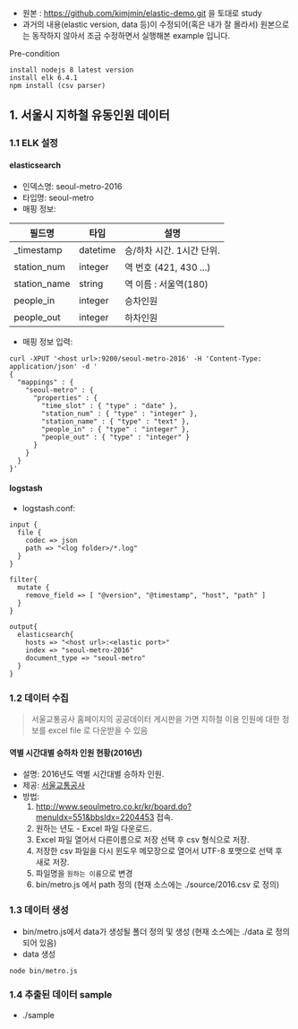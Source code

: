 - 원본 : https://github.com/kimjmin/elastic-demo.git 을 토대로 study
- 과거의 내용(elastic version, data 등)이 수정되어(혹은 내가 잘 몰라서) 원본으로는 동작하지 않아서 조금 수정하면서 실행해본 example 입니다.

Pre-condition
```
install nodejs 8 latest version
install elk 6.4.1
npm install (csv parser)
```

## 1. 서울시 지하철 유동인원 데이터
### 1.1 ELK 설정
#### elasticsearch

- 인덱스명: seoul-metro-2016
- 타입명: seoul-metro
- 매핑 정보:

필드명 | 타입 | 설명
---- | ---- | ----
\_timestamp | datetime | 승/하차 시간. 1시간 단위.
station_num | integer | 역 번호 (421, 430 ...)
station_name | string | 역 이름 : 서울역(180)
people_in | integer | 승차인원
people_out | integer | 하차인원


- 매핑 정보 입력:

```
curl -XPUT '<host url>:9200/seoul-metro-2016' -H 'Content-Type: application/json' -d '
{
  "mappings" : {
    "seoul-metro" : {
      "properties" : {
        "time_slot" : { "type" : "date" },
        "station_num" : { "type" : "integer" },
        "station_name" : { "type" : "text" },
        "people_in" : { "type" : "integer" },
        "people_out" : { "type" : "integer" }
      }
    }
  }
}'
```

#### logstash

- logstash.conf:

```
input {
  file {
    codec => json
    path => "<log folder>/*.log"
  }
}

filter{
  mutate {
    remove_field => [ "@version", "@timestamp", "host", "path" ]
  }
}

output{
  elasticsearch{
    hosts => "<host url>:<elastic port>"
    index => "seoul-metro-2016"
    document_type => "seoul-metro"
  }
}
```

### 1.2 데이터 수집

> 서울교통공사 홈페이지의 공공데이터 게시판을 가면 지하철 이용 인원에 대한 정보를 excel file 로 다운받을 수 있음

#### 역별 시간대별 승하차 인원 현황(2016년) 
- 설명: 2016년도 역별 시간대별 승하차 인원.
- 제공: [서울교통공사](http://www.seoulmetro.co.kr/)
- 방법:
  1. http://www.seoulmetro.co.kr/kr/board.do?menuIdx=551&bbsIdx=2204453 접속.
  1. 원하는 년도 - Excel 파일 다운로드.
  1. Excel 파일 열어서 다른이름으로 저장 선택 후 csv 형식으로 저장.
  1. 저장한 csv 파일을 다시 윈도우 메모장으로 열어서 UTF-8 포맷으로 선택 후 새로 저장.
  1. 파일명을 `원하는 이름`으로 변경
  1. bin/metro.js 에서 path 정의 (현재 소스에는 ./source/2016.csv 로 정의)

### 1.3 데이터 생성
- bin/metro.js에서 data가 생성될 폴더 정의 및 생성 (현재 소스에는 ./data 로 정의되어 있음)
- data 생성
```
node bin/metro.js
```

### 1.4 추출된 데이터 sample
- ./sample


